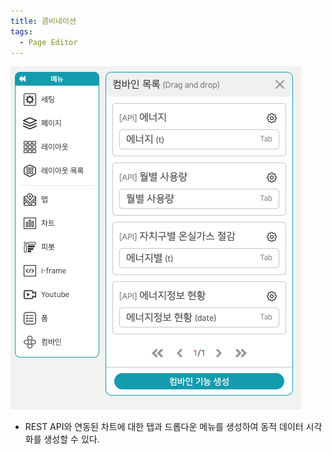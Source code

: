 ```yaml
---
title: 콤비네이션
tags:
  - Page Editor
---
```



![Pages editor Conbine](./71.png)
- REST API와 연동된 차트에 대한 탭과 드롭다운 메뉴를 생성하여 동적 데이터 시각화를 생성할 수 있다.
<br/><br/> 